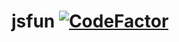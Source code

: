 # jsfun [![CodeFactor](https://www.codefactor.io/repository/github/wintermourn/jsfun/badge)](https://www.codefactor.io/repository/github/wintermourn/jsfun)
